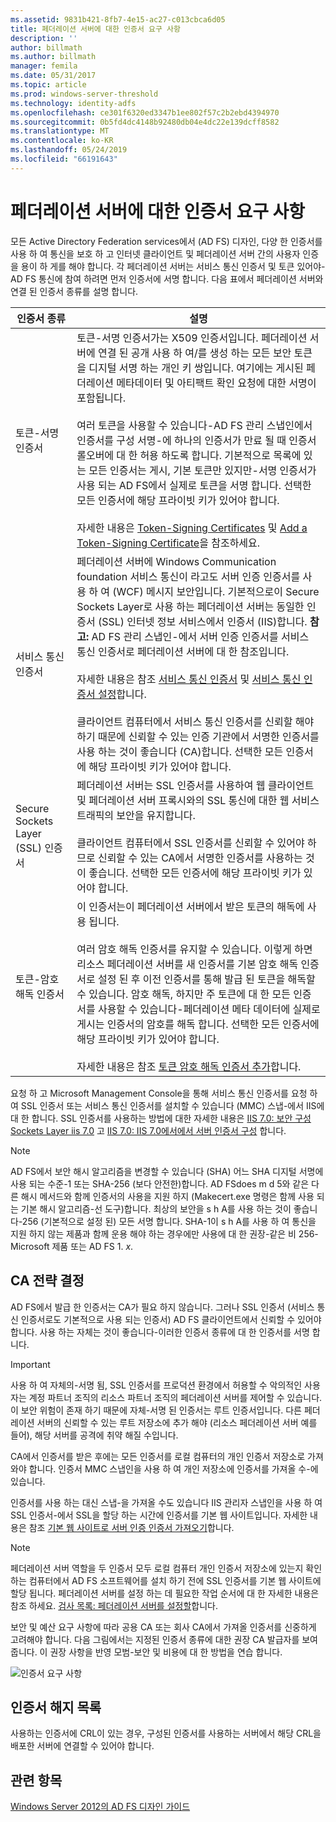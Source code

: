 ```yaml
---
ms.assetid: 9831b421-8fb7-4e15-ac27-c013cbca6d05
title: 페더레이션 서버에 대한 인증서 요구 사항
description: ''
author: billmath
ms.author: billmath
manager: femila
ms.date: 05/31/2017
ms.topic: article
ms.prod: windows-server-threshold
ms.technology: identity-adfs
ms.openlocfilehash: ce301f6320ed3347b1ee802f57c2b2ebd4394970
ms.sourcegitcommit: 0b5fd4dc4148b92480db04e4dc22e139dcff8582
ms.translationtype: MT
ms.contentlocale: ko-KR
ms.lasthandoff: 05/24/2019
ms.locfileid: "66191643"
---
```

# <a name="certificate-requirements-for-federation-servers"></a>페더레이션 서버에 대한 인증서 요구 사항

모든 Active Directory Federation services에서 \(AD FS\) 디자인, 다양 한 인증서를 사용 하 여 통신을 보호 하 고 인터넷 클라이언트 및 페더레이션 서버 간의 사용자 인증을 용이 하 게를 해야 합니다. 각 페더레이션 서버는 서비스 통신 인증서 및 토큰 있어야\-AD FS 통신에 참여 하려면 먼저 인증서에 서명 합니다. 다음 표에서 페더레이션 서버와 연결 된 인증서 종류를 설명 합니다.  
  
|인증서 종류|설명|  
|--------------------|---------------|  
|토큰\-서명 인증서|토큰\-서명 인증서가는 X509 인증서입니다. 페더레이션 서버에 연결 된 공개 사용 하 여\/를 생성 하는 모든 보안 토큰을 디지털 서명 하는 개인 키 쌍입니다. 여기에는 게시된 페더레이션 메타데이터 및 아티팩트 확인 요청에 대한 서명이 포함됩니다.<br /><br />여러 토큰을 사용할 수 있습니다\-AD FS 관리 스냅인에서 인증서를 구성 서명\-에 하나의 인증서가 만료 될 때 인증서 롤오버에 대 한 허용 하도록 합니다. 기본적으로 목록에 있는 모든 인증서는 게시, 기본 토큰만 있지만\-서명 인증서가 사용 되는 AD FS에서 실제로 토큰을 서명 합니다. 선택한 모든 인증서에 해당 프라이빗 키가 있어야 합니다.<br /><br />자세한 내용은 [Token-Signing Certificates](Token-Signing-Certificates.md) 및 [Add a Token-Signing Certificate](../../ad-fs/deployment/Add-a-Token-Signing-Certificate.md)을 참조하세요.|  
|서비스 통신 인증서|페더레이션 서버에 Windows Communication foundation 서비스 통신이 라고도 서버 인증 인증서를 사용 하 여 \(WCF\) 메시지 보안입니다. 기본적으로이 Secure Sockets Layer로 사용 하는 페더레이션 서버는 동일한 인증서 \(SSL\) 인터넷 정보 서비스에서 인증서 \(IIS\)합니다. **참고:** AD FS 관리 스냅인\-에서 서버 인증 인증서를 서비스 통신 인증서로 페더레이션 서버에 대 한 참조입니다.<br /><br />자세한 내용은 참조 [서비스 통신 인증서](Service-Communications-Certificates.md) 및 [서비스 통신 인증서 설정](../../ad-fs/deployment/Set-a-Service-Communications-Certificate.md)합니다.<br /><br />클라이언트 컴퓨터에서 서비스 통신 인증서를 신뢰할 해야 하기 때문에 신뢰할 수 있는 인증 기관에서 서명한 인증서를 사용 하는 것이 좋습니다 \(CA\)합니다. 선택한 모든 인증서에 해당 프라이빗 키가 있어야 합니다.|  
|Secure Sockets Layer \(SSL\) 인증서|페더레이션 서버는 SSL 인증서를 사용하여 웹 클라이언트 및 페더레이션 서버 프록시와의 SSL 통신에 대한 웹 서비스 트래픽의 보안을 유지합니다.<br /><br />클라이언트 컴퓨터에서 SSL 인증서를 신뢰할 수 있어야 하므로 신뢰할 수 있는 CA에서 서명한 인증서를 사용하는 것이 좋습니다. 선택한 모든 인증서에 해당 프라이빗 키가 있어야 합니다.|  
|토큰\-암호 해독 인증서|이 인증서는이 페더레이션 서버에서 받은 토큰의 해독에 사용 됩니다.<br /><br />여러 암호 해독 인증서를 유지할 수 있습니다. 이렇게 하면 리소스 페더레이션 서버를 새 인증서를 기본 암호 해독 인증서로 설정 된 후 이전 인증서를 통해 발급 된 토큰을 해독할 수 있습니다. 암호 해독, 하지만 주 토큰에 대 한 모든 인증서를 사용할 수 있습니다\-페더레이션 메타 데이터에 실제로 게시는 인증서의 암호를 해독 합니다. 선택한 모든 인증서에 해당 프라이빗 키가 있어야 합니다.<br /><br />자세한 내용은 참조 [토큰 암호 해독 인증서 추가](../../ad-fs/deployment/Add-a-Token-Decrypting-Certificate.md)합니다.|  
  
요청 하 고 Microsoft Management Console을 통해 서비스 통신 인증서를 요청 하 여 SSL 인증서 또는 서비스 통신 인증서를 설치할 수 있습니다 \(MMC\) 스냅\-에서 IIS에 대 한 합니다. SSL 인증서를 사용하는 방법에 대한 자세한 내용은 [IIS 7.0: 보안 구성 Sockets Layer iis 7.0](https://go.microsoft.com/fwlink/?LinkID=108544) 고 [IIS 7.0: IIS 7.0에서에서 서버 인증서 구성](https://go.microsoft.com/fwlink/?LinkID=108545) 합니다.  
  
> [!NOTE]  
> AD FS에서 보안 해시 알고리즘을 변경할 수 있습니다 \(SHA\) 어느 SHA 디지털 서명에 사용 되는 수준\-1 또는 SHA\-256 \(보다 안전한\)합니다. AD FSdoes m d 5와 같은 다른 해시 메서드와 함께 인증서의 사용을 지원 하지 \(Makecert.exe 명령은 함께 사용 되는 기본 해시 알고리즘\-선 도구\)합니다. 최상의 보안을 s h A를 사용 하는 것이 좋습니다\-256 \(기본적으로 설정 된\) 모든 서명 합니다. SHA\-1이 s h A를 사용 하 여 통신을 지원 하지 않는 제품과 함께 운용 해야 하는 경우에만 사용에 대 한 권장\-같은 비 256\-Microsoft 제품 또는 AD FS 1. *x*.  
  
## <a name="determining-your-ca-strategy"></a>CA 전략 결정  
AD FS에서 발급 한 인증서는 CA가 필요 하지 않습니다. 그러나 SSL 인증서 \(서비스 통신 인증서로도 기본적으로 사용 되는 인증서\) AD FS 클라이언트에서 신뢰할 수 있어야 합니다. 사용 하는 자체는 것이 좋습니다\-이러한 인증서 종류에 대 한 인증서를 서명 합니다.  
  
> [!IMPORTANT]  
> 사용 하 여 자체의\-서명 됨, SSL 인증서를 프로덕션 환경에서 허용할 수 악의적인 사용자는 계정 파트너 조직의 리소스 파트너 조직의 페더레이션 서버를 제어할 수 있습니다. 이 보안 위험이 존재 하기 때문에 자체\-서명 된 인증서는 루트 인증서입니다. 다른 페더레이션 서버의 신뢰할 수 있는 루트 저장소에 추가 해야 \(리소스 페더레이션 서버 예를 들어\), 해당 서버를 공격에 취약 해질 수입니다.  
  
CA에서 인증서를 받은 후에는 모든 인증서를 로컬 컴퓨터의 개인 인증서 저장소로 가져와야 합니다. 인증서 MMC 스냅인을 사용 하 여 개인 저장소에 인증서를 가져올 수\-에 있습니다.  
  
인증서를 사용 하는 대신 스냅\-을 가져올 수도 있습니다 IIS 관리자 스냅인을 사용 하 여 SSL 인증서\-에서 SSL을 할당 하는 시간에 인증서를 기본 웹 사이트입니다. 자세한 내용은 참조 [기본 웹 사이트로 서버 인증 인증서 가져오기](../../ad-fs/deployment/Import-a-Server-Authentication-Certificate-to-the-Default-Web-Site.md)합니다.  
  
> [!NOTE]  
> 페더레이션 서버 역할을 두 인증서 모두 로컬 컴퓨터 개인 인증서 저장소에 있는지 확인 하는 컴퓨터에서 AD FS 소프트웨어를 설치 하기 전에 SSL 인증서를 기본 웹 사이트에 할당 됩니다. 페더레이션 서버를 설정 하는 데 필요한 작업 순서에 대 한 자세한 내용은 참조 하세요. [검사 목록: 페더레이션 서버를 설정할](../../ad-fs/deployment/Checklist--Setting-Up-a-Federation-Server.md)합니다.  
  
보안 및 예산 요구 사항에 따라 공용 CA 또는 회사 CA에서 가져올 인증서를 신중하게 고려해야 합니다. 다음 그림에서는 지정된 인증서 종류에 대한 권장 CA 발급자를 보여 줍니다. 이 권장 사항을 반영 모범\-보안 및 비용에 대 한 방법을 연습 합니다.  
  
![인증서 요구 사항](media/adfs2_fedserver_certstory_1.png)  
  
## <a name="certificate-revocation-lists"></a>인증서 해지 목록  
사용하는 인증서에 CRL이 있는 경우, 구성된 인증서를 사용하는 서버에서 해당 CRL을 배포한 서버에 연결할 수 있어야 합니다.  
  
## <a name="see-also"></a>관련 항목
[Windows Server 2012의 AD FS 디자인 가이드](AD-FS-Design-Guide-in-Windows-Server-2012.md)
